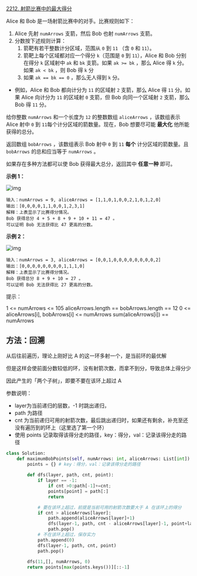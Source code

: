 [2212. 射箭比赛中的最大得分](https://leetcode-cn.com/problems/maximum-points-in-an-archery-competition/)

Alice 和 Bob 是一场射箭比赛中的对手。比赛规则如下：

1. Alice 先射 `numArrows` 支箭，然后 Bob 也射 `numArrows` 支箭。
2. 分数按下述规则计算：
   1. 箭靶有若干整数计分区域，范围从 `0` 到 `11` （含 `0` 和 `11`）。
   2. 箭靶上每个区域都对应一个得分 `k`（范围是 `0` 到 `11`），Alice 和 Bob 分别在得分 `k` 区域射中 `ak` 和 `bk` 支箭。如果 `ak >= bk` ，那么 Alice 得 `k` 分。如果 `ak < bk` ，则 Bob 得 `k` 分
   3. 如果 `ak == bk == 0` ，那么无人得到 `k` 分。

- 例如，Alice 和 Bob 都向计分为 `11` 的区域射 `2` 支箭，那么 Alice 得 `11` 分。如果 Alice 向计分为 `11` 的区域射 `0` 支箭，但 Bob 向同一个区域射 `2` 支箭，那么 Bob 得 `11` 分。

给你整数 `numArrows` 和一个长度为 `12` 的整数数组 `aliceArrows` ，该数组表示 Alice 射中 `0` 到 `11`每个计分区域的箭数量。现在，Bob 想要尽可能 **最大化** 他所能获得的总分。

返回数组 `bobArrows` ，该数组表示 Bob 射中 `0` 到 `11` **每个** 计分区域的箭数量。且 `bobArrows` 的总和应当等于 `numArrows` 。

如果存在多种方法都可以使 Bob 获得最大总分，返回其中 **任意一种** 即可。

**示例 1：**

![img](https://pic.leetcode-cn.com/1647744752-kQKrXw-image.png)

```
输入：numArrows = 9, aliceArrows = [1,1,0,1,0,0,2,1,0,1,2,0]
输出：[0,0,0,0,1,1,0,0,1,2,3,1]
解释：上表显示了比赛得分情况。
Bob 获得总分 4 + 5 + 8 + 9 + 10 + 11 = 47 。
可以证明 Bob 无法获得比 47 更高的分数。
```

**示例 2：**

![img](https://pic.leetcode-cn.com/1647744785-cMHzaC-image.png)

```
输入：numArrows = 3, aliceArrows = [0,0,1,0,0,0,0,0,0,0,0,2]
输出：[0,0,0,0,0,0,0,0,1,1,1,0]
解释：上表显示了比赛得分情况。
Bob 获得总分 8 + 9 + 10 = 27 。
可以证明 Bob 无法获得比 27 更高的分数。
```

提示：

1 <= numArrows <= 105
aliceArrows.length == bobArrows.length == 12
0 <= aliceArrows[i], bobArrows[i] <= numArrows
sum(aliceArrows[i]) == numArrows



## 方法：回溯

从后往前遍历，理论上刚好比 A 的这一环多射一个，是当前环的最优解

但是这样会使前面分数较低的环，没有射箭次数，而拿不到分，导致总体上得分少

因此产生的「两个子树」，即要不要在该环上超过 A

参数说明：

- layer为当前递归的层数，-1 时跳出递归，
- path 为路径
- cnt 为当前递归可用的射箭次数，最后跳出递归时，如果还有剩余，补充至还没有遍历到的环上（这里选了第一个环）
- 使用 points 记录取得该得分走的路径，key：得分，val：记录该得分走的路径

```python
class Solution:
    def maximumBobPoints(self, numArrows: int, aliceArrows: List[int]) -> List[int]:
        points = {} # key：得分，val：记录该得分走的路径
        
        def dfs(layer, path, cnt, point):
            if layer == -1:
                if cnt >0:path[-1]+=cnt;
                points[point] = path[:]
                return

            # 要在该环上超过，前提是当前可用的射箭次数要大于 A 在该环上的得分
            if cnt > aliceArrows[layer]:
                path.append(aliceArrows[layer]+1)
                dfs(layer-1, path, cnt - aliceArrows[layer]-1, point+layer)
                path.pop()
            # 不在该环上超过，保存实力
            path.append(0)
            dfs(layer-1, path, cnt, point)
            path.pop()
        
        dfs(11,[], numArrows, 0)
        return points[max(points.keys())][::-1]
```

